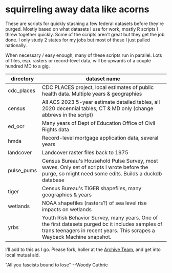 # squirreling away data like acorns

These are scripts for quickly stashing a few federal datasets before they're purged. Mostly based on what datasets I use for work, mostly R scripts I threw together quickly. Some of the scripts aren't great but they get the job done. I only study 2 states for my jobs but most of these I just pulled nationally.

When necessary / easy enough, many of these scripts run in parallel. Lots of files, esp. rasters or record-level data, will be upwards of a couple hundred MD to a gig.

| directory  | dataset name                                                                                                               |
| ---------- | -------------------------------------------------------------------------------------------------------------------------- |
| cdc_places | CDC PLACES project, local estimates of public health data. Multiple years & geographies                                    |
| census     | All ACS 2023 5-year estimate detailed tables, all 2020 decennial tables, CT & MD only (change abbrevs in the script)       |
| ed_ocr     | Many years of Dept of Education Office of Civil Rights data                                                                |
| hmda       | Record-level mortgage application data, several years                                                                      |
| landcover  | Landcover raster files back to 1975                                                                                        |
| pulse_pums | Census Bureau's Household Pulse Survey, most waves. Only set of scripts I wrote before the purge, so might need some edits. Builds a duckdb database |
| tiger      | Census Bureau's TIGER shapefiles, many geographies & years                                                                 |
| wetlands   | NOAA shapefiles (rasters?) of sea level rise impacts on wetlands                                                           |
| yrbs       | Youth Risk Behavior Survey, many years. One of the first datasets purged bc it includes samples of trans teenagers in recent years. This scrapes a Wayback Machine snapshot.                                                                                                                          |

I'll add to this as I go. Please fork, holler at the [Archive Team](https://github.com/ArchiveTeam/usgovernment-grab), and get into local mutual aid.

"All you fascists bound to lose" --Woody Guthrie
